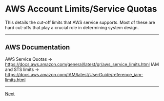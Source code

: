 # AWS Account Limits/Service Quotas
This details the cut-off limits that AWS service supports. Most of these are hard cut-offs that play a crucial role in determining system design.

* * * 
## AWS Documentation
AWS Service Quotas -> https://docs.aws.amazon.com/general/latest/gr/aws_service_limits.html
IAM and STS limits -> https://docs.aws.amazon.com/IAM/latest/UserGuide/reference_iam-limits.html


* * *
[Next](ch12_aws_support_tiers.md)
